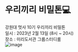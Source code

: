 # 우리끼리 비밀톤💻
강원대 멋사 10기 우리끼리 비밀톤 <br>
일시 : 2023년 2월 13일 (8시 ~ 20시) <br>
장소 : 미리도서관 그룹스터디룸 <br>
![image](https://user-images.githubusercontent.com/80823659/218391522-d83a168d-007d-4451-b7bf-102faad1df65.png)
